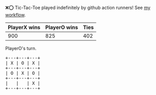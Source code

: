:x::o: Tic-Tac-Toe played indefinitely by github action runners! See [my workflow](.github/workflows/play.yaml).

|PlayerX wins|PlayerO wins|Ties|
|-|-|-|
|900|825|402|

PlayerO's turn.

<pre>
+---+---+---+
| X | O | X |
+---+---+---+
| O | X | O |
+---+---+---+
|   |   | X |
+---+---+---+
</pre>